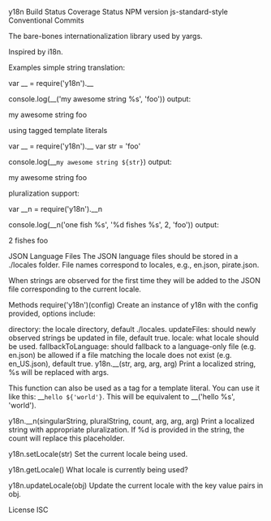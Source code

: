 y18n
Build Status Coverage Status NPM version js-standard-style Conventional Commits

The bare-bones internationalization library used by yargs.

Inspired by i18n.

Examples
simple string translation:

var __ = require('y18n').__

console.log(__('my awesome string %s', 'foo'))
output:

my awesome string foo

using tagged template literals

var __ = require('y18n').__
var str = 'foo'

console.log(__`my awesome string ${str}`)
output:

my awesome string foo

pluralization support:

var __n = require('y18n').__n

console.log(__n('one fish %s', '%d fishes %s', 2, 'foo'))
output:

2 fishes foo

JSON Language Files
The JSON language files should be stored in a ./locales folder. File names correspond to locales, e.g., en.json, pirate.json.

When strings are observed for the first time they will be added to the JSON file corresponding to the current locale.

Methods
require('y18n')(config)
Create an instance of y18n with the config provided, options include:

directory: the locale directory, default ./locales.
updateFiles: should newly observed strings be updated in file, default true.
locale: what locale should be used.
fallbackToLanguage: should fallback to a language-only file (e.g. en.json) be allowed if a file matching the locale does not exist (e.g. en_US.json), default true.
y18n.__(str, arg, arg, arg)
Print a localized string, %s will be replaced with args.

This function can also be used as a tag for a template literal. You can use it like this: __`hello ${'world'}`. This will be equivalent to __('hello %s', 'world').

y18n.__n(singularString, pluralString, count, arg, arg, arg)
Print a localized string with appropriate pluralization. If %d is provided in the string, the count will replace this placeholder.

y18n.setLocale(str)
Set the current locale being used.

y18n.getLocale()
What locale is currently being used?

y18n.updateLocale(obj)
Update the current locale with the key value pairs in obj.

License
ISC
